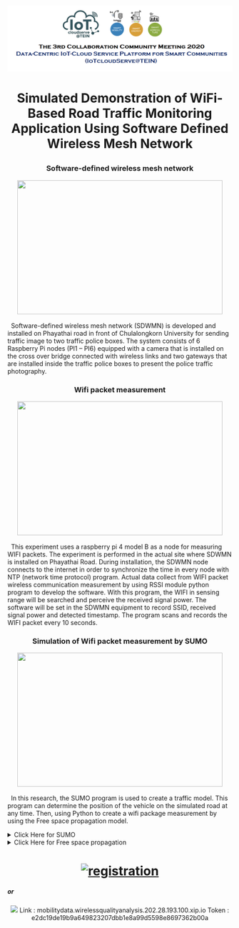 ![Heading Collaboration](https://github.com/IoTcloudServe/the-3rd-collaboration-community-meeting/blob/master/Agenda/Heading.png)

<h1>
<p align="center">
<strong> Simulated Demonstration of WiFi-Based Road Traffic Monitoring Application Using Software Defined Wireless Mesh Network </strong>
<p align="center">
</h1> 

<h3>
<p align="center">
<strong> Software-defined wireless mesh network </strong>
<p align="center">
</h3> 
 
<p align="center">
  <img width="460" height="300" src="https://github.com/IoTcloudServe/Smart-Mobility-Chula/blob/master/Simulated%20Demonstration%20of%20WiFi-Based%20Road%20Traffic%20Monitoring%20Application%20Using%20Software%20Defined%20Wireless%20Mesh%20Network/outdoor_ex.PNG">
</p>

&nbsp; Software-defined wireless mesh network (SDWMN) is developed and installed on Phayathai road in front of Chulalongkorn University for sending traffic image to two traffic police boxes. The system consists of 6 Raspberry Pi nodes (PI1 – PI6) equipped with a camera that is installed on the cross over bridge connected with wireless links and two gateways that are installed inside the traffic police boxes to present the police traffic photography. 

<h3>
<p align="center">
<strong> Wifi packet measurement  </strong>
</p>
</h3>
 
<p align="center">
  <img width="460" height="300" src="https://github.com/IoTcloudServe/Smart-Mobility-Chula/blob/master/Simulated%20Demonstration%20of%20WiFi-Based%20Road%20Traffic%20Monitoring%20Application%20Using%20Software%20Defined%20Wireless%20Mesh%20Network/sniff_ssid.PNG">
</p>

&nbsp; This experiment uses a raspberry pi 4 model B as a node for measuring WIFI packets. The experiment is performed in the actual site where SDWMN is installed on Phayathai Road. During installation, the SDWMN node connects to the internet in order to synchronize the time in every node with NTP (network time protocol) program. Actual data collect from WIFI packet wireless communication measurement by using RSSI module python program to develop the software. With this program, the WIFI in sensing range will be searched and perceive the received signal power. The software will be set in the SDWMN equipment to record SSID, received signal power and detected timestamp. The program scans and records the WIFI packet every 10 seconds.

<h3>
<p align="center">
<strong> Simulation of Wifi packet measurement by SUMO  </strong>
</p>
</h3>

<p align="center">
  <img width="460" height="300" src="https://github.com/IoTcloudServe/Smart-Mobility-Chula/blob/master/Simulated%20Demonstration%20of%20WiFi-Based%20Road%20Traffic%20Monitoring%20Application%20Using%20Software%20Defined%20Wireless%20Mesh%20Network/sdwmn_sumo.PNG">
</p>

&nbsp; In this research, the SUMO program is used to create a traffic model. This program can determine the position of the vehicle on the simulated road at any time. Then, using Python to create a wifi package measurement by using the Free space propagation model.

<details>
    <summary>Click Here for SUMO</summary>
  <p align="center">
  <img width="400" height="250" src="https://github.com/IoTcloudServe/Smart-Mobility-Chula/blob/master/Simulated%20Demonstration%20of%20WiFi-Based%20Road%20Traffic%20Monitoring%20Application%20Using%20Software%20Defined%20Wireless%20Mesh%20Network/SUMOgif.gif">
</p>
  
&nbsp; SUMO is a free and open source traffic simulation suite. It is available since 2001 and allows modelling of intermodal traffic systems including road vehicles, public transport and pedestrians. Included with SUMO is a wealth of supporting tools which automate core tasks for the creation, the execution and evaluation of traffic simulations, such as network import, route calculations, visualization and emission calculation. SUMO can be enhanced with custom models and provides various APIs to remotely control the simulation.

<h6><a href="https://www.eclipse.org/sumo/">>>Click Here for visit SUMO website<<</a></h6>
<h6><a href="https://github.com/IoTcloudServe/Smart-Mobility-Chula/tree/master/Computer%20Simulation%20Study%20of%20Vehicle%20Type%20Classification%20Using%20Machine%20Learning%20Techniques%20with%20Mobile%20Phone%20Location%20Data/One-dim">>>Click Here for One dimention road simulation<<</a></h6>

</details>



<details>
    <summary>Click Here for Free space propagation</summary>
    <p align="center">
  <img width="500" height="300" src="https://github.com/IoTcloudServe/Smart-Mobility-Chula/blob/master/Simulated%20Demonstration%20of%20WiFi-Based%20Road%20Traffic%20Monitoring%20Application%20Using%20Software%20Defined%20Wireless%20Mesh%20Network/friis.PNG">
</p>
  
&nbsp; The free space propagation model assumes a transmit antenna and a receive antenna to be located in an otherwise empty environment. Neither absorbing obstacles nor reflecting surfaces are considered. In particular, the influence of the earth surface is assumed to be entirely absent.
</details>

<a href="https://202.28.193.103/login"><h1 align="center">
<img width="10%" alt="registration" src ="https://github.com/IoTcloudServe/Smart-Mobility-Chula/blob/master/Simulated%20Demonstration%20of%20WiFi-Based%20Road%20Traffic%20Monitoring%20Application%20Using%20Software%20Defined%20Wireless%20Mesh%20Network/icon-demo.png" /></h1>
</a>

<p align="center">
<h5>or</h5>
</p>

<p align="center">
  <img width="13%" src="https://github.com/IoTcloudServe/Smart-Mobility-Chula/blob/master/Simulated%20Demonstration%20of%20WiFi-Based%20Road%20Traffic%20Monitoring%20Application%20Using%20Software%20Defined%20Wireless%20Mesh%20Network/jupeter.png">
Link : mobilitydata.wirelessqualityanalysis.202.28.193.100.xip.io
Token : e2dc19de19b9a649823207dbb1e8a99d5598e8697362b00a
</p>

